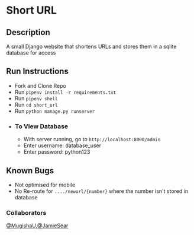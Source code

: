 # Short URL

## Description
A small Django website that shortens URLs and stores them in a sqlite database for access

## Run Instructions
- Fork and Clone Repo
- Run `pipenv install -r requirements.txt`
- Run `pipenv shell`
- Run `cd short_url`
- Run `python manage.py runserver`
- ### To View Database
    - With server running, go to `http://localhost:8000/admin`
    - Enter username: database_user
    - Enter password: python123

## Known Bugs
- Not optimised for mobile
- No Re-route for `..../newurl/{number}` where the number isn't stored in database

### Collaborators
[@MugishaU](https://github.com/MugishaU),[@JamieSear](https://github.com/MugishaU)
